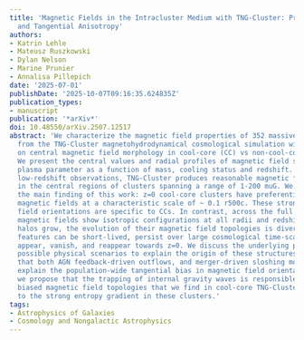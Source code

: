 ```yaml
---
title: 'Magnetic Fields in the Intracluster Medium with TNG-Cluster: Properties, Morphology,
  and Tangential Anisotropy'
authors:
- Katrin Lehle
- Mateusz Ruszkowski
- Dylan Nelson
- Marine Prunier
- Annalisa Pillepich
date: '2025-07-01'
publishDate: '2025-10-07T09:16:35.624835Z'
publication_types:
- manuscript
publication: '*arXiv*'
doi: 10.48550/arXiv.2507.12517
abstract: 'We characterize the magnetic field properties of 352 massive galaxy clusters
  from the TNG-Cluster magnetohydrodynamical cosmological simulation with a focus
  on central magnetic field morphology in cool-core (CC) vs non-cool-core (NCC) clusters.
  We present the central values and radial profiles of magnetic field strength and
  plasma parameter as a function of mass, cooling status and redshift. Compared to
  low-redshift observations, TNG-Cluster produces reasonable magnetic field amplitudes
  in the central regions of clusters spanning a range of 1-200 muG. We then discuss
  the main finding of this work: z=0 cool-core clusters have preferentially tangential
  magnetic fields at a characteristic scale of ~ 0.1 r500c. These strongly tangential
  field orientations are specific to CCs. In contrast, across the full cluster population,
  magnetic fields show isotropic configurations at all radii and redshifts. As individual
  halos grow, the evolution of their magnetic field topologies is diverse: tangential
  features can be short-lived, persist over large cosmological time-scales, or periodically
  appear, vanish, and reappear towards z=0. We discuss the underlying physics and
  possible physical scenarios to explain the origin of these structures. We argue
  that both AGN feedback-driven outflows, and merger-driven sloshing motions, cannot
  explain the population-wide tangential bias in magnetic field orientation. Instead,
  we propose that the trapping of internal gravity waves is responsible for the tangentially
  biased magnetic field topologies that we find in cool-core TNG-Cluster halos, due
  to the strong entropy gradient in these clusters.'
tags:
- Astrophysics of Galaxies
- Cosmology and Nongalactic Astrophysics
---
```

